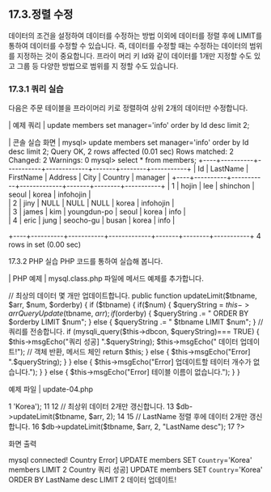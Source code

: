 
## 17.3.정렬 수정 
데이터의 조건을 설정하여 데이터를 수정하는 방법 이외에 데이터를 정렬 후에 LIMIT를 통하여 데이터를 수정할 수 있습니다. 
즉, 데이터를 수정할 때는 수정하는 데이터의 범위를 지정하는 것이 중요합니다. 프라이 
머리 키 Id와 같이 데이터를 1개만 지정할 수도 있고 그룹 등 다양한 방법으로 범위를 지 
정할 수도 있습니다. 

### 17.3.1 쿼리 실습 
다음은 주문 테이블을 프라이머리 키로 정렬하여 상위 2개의 데이터만 수정합니다. 

| 예제 쿼리 | 
update members set manager='info' order by Id desc limit 2; 

| 콘솔 실습 화면 | 
mysql> update members set manager='info' order by Id desc limit 2; Query OK, 2 rows affected (0.01 sec) Rows matched: 2 Changed: 2 Warnings: 0 
mysql> select * from members; +----+----------+-----------+-------------+-------+--------+-----------+ | Id | LastName | FirstName | Address    | City | Country | manager | 
+----+----------+-----------+-------------+-------+--------+-----------+ 
| 1 | hojin  | lee  | shinchon    | seoul | korea   | infohojin |  
| 2 | jiny  | NULL  | NULL  | NULL | korea  | infohojin |  
| 3 | james  | kim   | youngdun-po | seoul | korea   | info  |  
| 4 | eric  | jung  | seocho-gu  | busan | korea  | info  |  

+----+----------+-----------+-------------+-------+--------+-----------+ 4 rows in set (0.00 sec) 

17.3.2 PHP 실습 
PHP 코드를 통하여 실습해 봅니다. 

| PHP 예제 | 
mysql.class.php 파일에 메서드 예제를 추가합니다. 

// 최상의 데이터 몇 개만 업데이트합니다. public function updateLimit($tbname, $arr, $num, $orderby) { 
if ($tbname) { if($num) { 
$queryString = $this->arrQueryUpdate($tbname, $arr); 
if ($orderby) { $queryString .= " ORDER BY $orderby LIMIT $num"; } else { $queryString .= " $tbname LIMIT $num"; } 
// 쿼리를 전송합니다. 
if (mysqli_query($this->dbcon, $queryString)=== TRUE) { $this->msgEcho("쿼리 성공] ".$queryString); $this->msgEcho(" 데이터 업데이트!"); 
// 객체 반환, 메서드 체인 return $this; 
} else { $this->msgEcho("Error] ".$queryString); } 
} else { $this->msgEcho("Error] 업데이트할 테이터 개수가 없습니다."); } 
} else { $this->msgEcho("Error] 테이블 이름이 없습니다."); } } 

예제 파일 | update-04.php 

1 <?php 2 3 include "dbinfo.php"; 4 include "mysql.class.php"; 5 6 // ++ Mysqli DB 연결. 7 $db = new JinyMysql(); 8 9 $tbname = "members"; 10 $arr = array('Country' => 'Korea'); 11 12 // 최상위 데이터 2개만 갱신합니다. 13 $db->updateLimit($tbname, $arr, 2); 14 15 // LastName 정렬 후에 데이터 2개만 갱신합니다. 16 $db->updateLimit($tbname, $arr, 2, "LastName desc"); 17 ?> 

화면 출력 

mysql connected! Country Error] UPDATE members SET `Country`='Korea' members LIMIT 2 Country 쿼리 성공] UPDATE members SET `Country`='Korea' ORDER BY LastName desc LIMIT 2 데이터 업데이트! 

